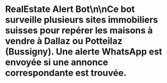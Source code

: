 # RealEstate Alert Bot\n\nCe bot surveille plusieurs sites immobiliers suisses pour repérer les maisons à vendre à Dallaz ou Potteilaz (Bussigny). Une alerte WhatsApp est envoyée si une annonce correspondante est trouvée.
